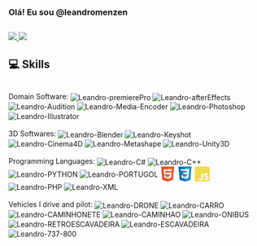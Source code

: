 ### Olá! Eu sou @leandromenzen

<!--
- 🔭 I’m currently working on ...
- 🌱 I’m currently learning ...
- 👯 I’m looking to collaborate on ...
- 🤔 I’m looking for help with ...
- 💬 Ask me about ...
- 📫 How to reach me: ...
- 😄 Pronouns: ...
- ⚡ Fun fact: ...
-->

##
<div>
  <a href="https://github.com/leandromenzen">
   <img height="150em" src="https://github-readme-stats.vercel.app/api?username=leandromenzen&show_icons=true&theme=dracula"/>
   <img height="150em" src="https://github-readme-stats.vercel.app/api/top-langs/?username=leandromenzen&layout=compact&langs_count=9&theme=dracula"/>
  </a>
</div>

## 💻 Skills
  <div style="display: inline_block"><br>
  Domain Software:
  <img align="center" alt="Leandro-premierePro" height="30" width="30" src="https://upload.wikimedia.org/wikipedia/commons/4/40/Adobe_Premiere_Pro_CC_icon.svg" >
  <img align="center" alt="Leandro-afterEffects" height="30" width="30" src="https://upload.wikimedia.org/wikipedia/commons/thumb/c/cb/Adobe_After_Effects_CC_icon.svg/512px-Adobe_After_Effects_CC_icon.svg.png" >
  <img align="center" alt="Leandro-Audition" height="30" width="30" src="https://upload.wikimedia.org/wikipedia/commons/0/0e/Adobe_Audition_CC_icon_%282020%29.svg" >
  <img align="center" alt="Leandro-Media-Encoder" height="30" width="30" src="https://upload.wikimedia.org/wikipedia/commons/5/5a/Adobe_Media_Encoder_Icon.svg" >
  <img align="center" alt="Leandro-Photoshop" height="30" width="30" src="https://upload.wikimedia.org/wikipedia/commons/a/af/Adobe_Photoshop_CC_icon.svg" >
  <img align="center" alt="Leandro-Illustrator" height="30" width="30" src="https://upload.wikimedia.org/wikipedia/commons/f/fb/Adobe_Illustrator_CC_icon.svg" >

  <div style="display: inline_block"><br>
  3D Softwares:
  <img align="center" alt="Leandro-Blender" height="30" width="30" src="https://upload.wikimedia.org/wikipedia/commons/0/0c/Blender_logo_no_text.svg" >
  <img align="center" alt="Leandro-Keyshot" height="30" width="30" src="https://media.keyshot.com/uploads/2018/10/keyshot-icon-256.png" >
  <img align="center" alt="Leandro-Cinema4D" height="30" width="30" src="https://img.utdstc.com/icon/596/766/59676653263343aad87c6a2a751b8f9be4ca49df3e5ce8899010b5af2256a8a5:100">
 <img align="center" alt="Leandro-Metashape" height="30" width="30" src="https://yt3.googleusercontent.com/ytc/APkrFKb3ge47Wf6G6OqEd2JlQ4qTD0K4spvM-b0mgWG4Dg=s900-c-k-c0x00ffffff-no-rj">
 <img align="center" alt="Leandro-Unity3D" height="30" width="30" src="https://i.redd.it/8n6x4gk2pnr71.png">

<div style="display: inline_block"><br>
  Programming Languages:
  <img align="center" alt="Leandro-C#" height="30" width="30" src="https://cdn-icons-png.flaticon.com/512/6132/6132221.png">
  <img align="center" alt="Leandro-C++" height="30" width="30" src="https://cdn-icons-png.flaticon.com/512/6132/6132222.png">
  <img align="center" alt="Leandro-PYTHON" height="30" width="30" src="https://upload.wikimedia.org/wikipedia/commons/thumb/1/1f/Python_logo_01.svg/800px-Python_logo_01.svg.png">
  <img align="center" alt="Leandro-PORTUGOL" height="30" width="30" src="https://univali-lite.github.io/Portugol-Studio/assets/img/logo.png">
  <img align="center" alt="Leandro-HTML" height="30" width="30" src="https://raw.githubusercontent.com/devicons/devicon/master/icons/html5/html5-original.svg">
  <img align="center" alt="Leandro-CSS" height="30" width="30" src="https://raw.githubusercontent.com/devicons/devicon/master/icons/css3/css3-original.svg">
  <img align="center" alt="Leandro-Js" height="30" width="30" src="https://raw.githubusercontent.com/devicons/devicon/master/icons/javascript/javascript-plain.svg">
  <img align="center" alt="Leandro-PHP" height="30" width="30" src="https://www.php.net//images/logos/new-php-logo.svg">
  <img align="center" alt="Leandro-XML" height="30" width="30" src="https://cdn-icons-png.flaticon.com/128/9412/9412973.png">

<div style="display: inline_block"><br>
  Vehicles I drive and pilot:
  <img align="center" alt="Leandro-DRONE" height="30" width="40" src="https://seeklogo.com/images/D/dji-logo-300C779B44-seeklogo.com.png">
   <img align="center" alt="Leandro-CARRO" height="30" width="30" src="https://cdn-icons-png.flaticon.com/512/2554/2554936.png">
    <img align="center" alt="Leandro-CAMINHONETE" height="30" width="30" src="https://cdn-icons-png.flaticon.com/512/123/123919.png">
     <img align="center" alt="Leandro-CAMINHAO" height="30" width="30" src="https://cdn-icons-png.flaticon.com/512/726/726455.png">
      <img align="center" alt="Leandro-ONIBUS" height="30" width="30" src="https://cdn-icons-png.flaticon.com/512/6556/6556198.png">
       <img align="center" alt="Leandro-RETROESCAVADEIRA" height="30" width="30" src="https://cdn-icons-png.flaticon.com/512/10541/10541020.png">
        <img align="center" alt="Leandro-ESCAVADEIRA" height="30" width="30" src="https://cdn-icons-png.flaticon.com/512/3417/3417056.png">
        <img align="center" alt="Leandro-737-800" height="30" width="30" src="https://cdn-icons-png.flaticon.com/512/7893/7893979.png">
        
</div>
